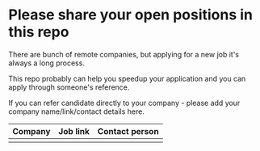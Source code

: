 # Please share your open positions in this repo
There are bunch of remote companies, but applying for a new job it's always a long process.

This repo probably can help you speedup your application and you can apply through someone's reference.

If you can refer candidate directly to your company - please add your company name/link/contact details here.

| Company | Job link | Contact person |
|---------|----------|----------------|
|         |          |                |
